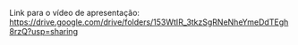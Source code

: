 Link para o vídeo de apresentação: 
https://drive.google.com/drive/folders/153WtIR_3tkzSgRNeNheYmeDdTEgh8rzQ?usp=sharing